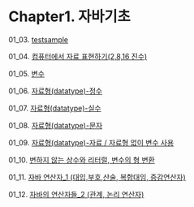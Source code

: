 # Chapter1. 자바기초

01_03. [testsample](https://github.com/Domo9610/java-study/tree/main/Chapter1/ch03)

01_04. [컴퓨터에서 자료 표현하기(2,8,16 진수)](https://github.com/Domo9610/java-study/tree/main/Chapter1/ch04)

01_05. [변수](https://github.com/Domo9610/java-study/tree/main/Chapter1/ch05)

01_06. [자료형(datatype)-정수](https://github.com/Domo9610/java-study/tree/main/Chapter1/ch06)

01_07. [자료형(datatype)-실수](https://github.com/Domo9610/java-study/tree/main/Chapter1/ch07)

01_08. [자료형(datatype)-문자](https://github.com/Domo9610/java-study/tree/main/Chapter1/ch08)

01_09. [자료형(datatype)-자료 / 자료형 없이 변수 사용](https://github.com/Domo9610/java-study/tree/main/Chapter1/ch09)

01_10. [변하지 않는 상수와 리터럴, 변수의 형 변환](https://github.com/Domo9610/java-study/tree/main/Chapter1/ch10)

01_11. [자바 연산자_1 (대입,부호,산술, 복합대임, 증감연산자)](https://github.com/Domo9610/java-study/tree/main/Chapter1/ch11)

01_12. [자바의 연산자들_2 (관계, 논리 연산자)](https://github.com/Domo9610/java-study/tree/main/Chapter1/ch12)
